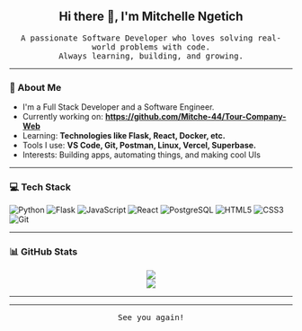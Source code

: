 
<h2 align="center">Hi there 👋, I'm Mitchelle Ngetich</h2>

<p align="center">
  <samp>
    A passionate Software Developer who loves solving real-world problems with code.<br>
    Always learning, building, and growing.
  </samp>
</p>

---

### 🌟 About Me

-  I'm a Full Stack Developer and a Software Engineer.
-  Currently working on: **https://github.com/Mitche-44/Tour-Company-Web**
-  Learning: **Technologies like Flask, React, Docker, etc.**
-  Tools I use: **VS Code, Git, Postman, Linux, Vercel, Superbase.**
- Interests: Building apps, automating things, and making cool UIs

---

### 💻 Tech Stack

![Python](https://img.shields.io/badge/Python-3670A0?style=for-the-badge&logo=python&logoColor=white)
![Flask](https://img.shields.io/badge/Flask-000000?style=for-the-badge&logo=flask)
![JavaScript](https://img.shields.io/badge/JavaScript-F7DF1E?style=for-the-badge&logo=javascript&logoColor=black)
![React](https://img.shields.io/badge/React-20232A?style=for-the-badge&logo=react&logoColor=61DAFB)
![PostgreSQL](https://img.shields.io/badge/PostgreSQL-336791?style=for-the-badge&logo=postgresql&logoColor=white)
![HTML5](https://img.shields.io/badge/HTML5-E34F26?style=for-the-badge&logo=html5&logoColor=white)
![CSS3](https://img.shields.io/badge/CSS3-1572B6?style=for-the-badge&logo=css3&logoColor=white)
![Git](https://img.shields.io/badge/Git-F05032?style=for-the-badge&logo=git&logoColor=white)

---

### 📊 GitHub Stats

<div align="center">
  <img src="https://github-readme-stats.vercel.app/api?username=Mitche-44&show_icons=true&theme=tokyonight" />
  <br />
  <img src="https://github-readme-stats.vercel.app/api/top-langs/?username=Mitche-44&layout=compact&theme=tokyonight" />
</div>

---
---

<p align="center"><samp>See you again!</samp></p>
